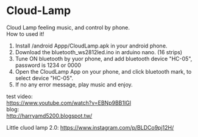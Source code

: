 # Cloud-Lamp
Cloud Lamp feeling music, and control by phone.                                                                                 
How to used it!                                                                                                                  
1. Install /android Appp/CloudLamp.apk in your android phone.                                                                   
2. Download the bluetooth_ws2812led.ino in arduino nano. (16 strips)                                                           
3. Tune ON bluetooth by yuor phone, and add bluetooth device "HC-05", password is 1234 or 0000                                 
4. Open the CloudLamp App on your phone, and click bluetooth mark, to select device "HC-05".                                   
5. If no any error message, play music and enjoy.                                                                                                           

test video:                                                                                                                     
https://www.youtube.com/watch?v=EBNp9BB1lGI                                                                                                       
blog:                                                                                                                           
http://harryamd5200.blogspot.tw/

Little cluod lamp 2.0: https://www.instagram.com/p/BLDCo9pj12H/﻿
